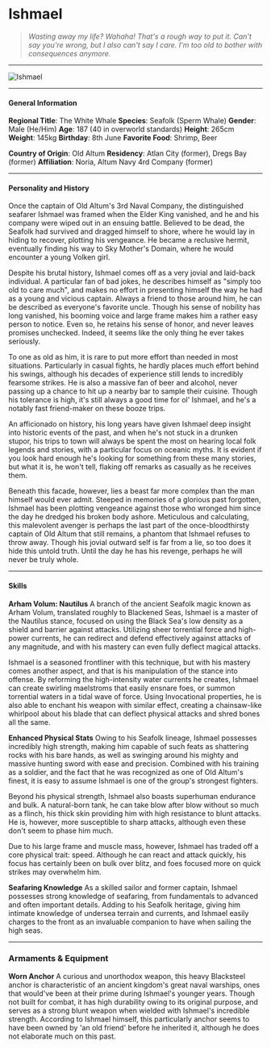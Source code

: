 # Ishmael

>*Wasting away my life? Wahaha! That's a rough way to put it. Can't say you're wrong, but I also can't say I care. I'm too old to bother with consequences anymore.*

___
![](https://i.imgur.com/PcQSE5e.png "Ishmael")

___

#### General Information

**Regional Title**: The White Whale
**Species**: Seafolk (Sperm Whale)
**Gender**: Male (He/Him)
**Age**: 187 (40 in overworld standards)
**Height**: 265cm
**Weight**: 145kg
**Birthday**: 8th June
**Favorite Food**: Shrimp, Beer


**Country of Origin**: Old Altum
**Residency**: Atlan City (former), Dregs Bay (former)
**Affiliation**: Noria, Altum Navy 4rd Company (former)
___

#### Personality and History
Once the captain of Old Altum's 3rd Naval Company, the distinguished seafarer Ishmael was framed when the Elder King vanished, and he and his company were wiped out in an ensuing battle. Believed to be dead, the Seafolk had survived and dragged himself to shore, where he would lay in hiding to recover, plotting his vengeance. He became a reclusive hermit, eventually finding his way to Sky Mother's Domain, where he would encounter a young Volken girl.

Despite his brutal history, Ishmael comes off as a very jovial and laid-back individual. A particular fan of bad jokes, he describes himself as "simply too old to care much", and makes no effort in presenting himself the way he had as a young and vicious captain. Always a friend to those around him, he can be described as everyone's favorite uncle. Though his sense of nobility has long vanished, his booming voice and large frame makes him a rather easy person to notice. Even so, he retains his sense of honor, and never leaves promises unchecked. Indeed, it seems like the only thing he ever takes seriously.

To one as old as him, it is rare to put more effort than needed in most situations. Particularly in casual fights, he hardly places much effort behind his swings, although his decades of experience still lends to incredibly fearsome strikes. He is also a massive fan of beer and alcohol, never passing up a chance to hit up a nearby bar to sample their cuisine. Though his tolerance is high, it's still always a good time for ol' Ishmael, and he's a notably fast friend-maker on these booze trips.

An afficionado on history, his long years have given Ishmael deep insight into historic events of the past, and when he's not stuck in a drunken stupor, his trips to town will always be spent the most on hearing local folk legends and stories, with a particular focus on oceanic myths. It is evident if you look hard enough he's looking for something from these many stories, but what it is, he won't tell, flaking off remarks as casually as he receives them.

Beneath this facade, however, lies a beast far more complex than the man himself would ever admit. Steeped in memories of a glorious past forgotten, Ishmael has been plotting vengeance against those who wronged him since the day he dredged his broken body ashore. Meticulous and calculating, this malevolent avenger is perhaps the last part of the once-bloodthirsty captain of Old Altum that still remains, a phantom that Ishmael refuses to throw away. Though his jovial outward self is far from a lie, so too does it hide this untold truth. Until the day he has his revenge, perhaps he will never be truly whole.

___

#### Skills
**Arham Volum: Nautilus**
A branch of the ancient Seafolk magic known as Arham Volum, translated roughly to Blackened Seas, Ishmael is a master of the Nautilus stance, focused on using the Black Sea's low density as a shield and barrier against attacks. Utilizing sheer torrential force and high-power currents, he can redirect and defend effectively against attacks of any magnitude, and with his mastery can even fully deflect magical attacks. 

Ishmael is a seasoned frontliner with this technique, but with his mastery comes another aspect, and that is his manipulation of the stance into offense. By reforming the high-intensity water currents he creates, Ishmael can create swirling maelstroms that easily ensnare foes, or summon torrential waters in a tidal wave of force. Using Invocational properties, he is also able to enchant his weapon with similar effect, creating a chainsaw-like whirlpool about his blade that can deflect physical attacks and shred bones all the same.

**Enhanced Physical Stats**
Owing to his Seafolk lineage, Ishmael possesses incredibly high strength, making him capable of such feats as shattering rocks with his bare hands, as well as swinging around his mighty and massive hunting sword with ease and precision. Combined with his training as a soldier, and the fact that he was recognized as one of Old Altum's finest, it is easy to assume Ishmael is one of the group's strongest fighters. 

Beyond his physical strength, Ishmael also boasts superhuman endurance and bulk. A natural-born tank, he can take blow after blow without so much as a flinch, his thick skin providing him with high resistance to blunt attacks. He is, however, more susceptible to sharp attacks, although even these don't seem to phase him much.

Due to his large frame and muscle mass, however, Ishmael has traded off a core physical trait: speed. Although he can react and attack quickly, his focus has certainly been on bulk over blitz, and foes focused more on quick strikes may overwhelm him.

**Seafaring Knowledge**
As a skilled sailor and former captain, Ishmael possesses strong knowledge of seafaring, from fundamentals to advanced and often important details. Adding to his Seafolk heritage, giving him intimate knowledge of undersea terrain and currents, and Ishmael easily charges to the front as an invaluable companion to have when sailing the high seas.

---

### Armaments & Equipment

**Worn Anchor**
A curious and unorthodox weapon, this heavy Blacksteel anchor is characteristic of an ancient kingdom's great naval warships, ones that would've been at their prime during Ishmael's younger years. Though not built for combat, it has high durability owing to its original purpose, and serves as a strong blunt weapon when wielded with Ishmael's incredible strength. According to Ishmael himself, this particularly anchor seems to have been owned by 'an old friend' before he inherited it, although he does not elaborate much on this past.

